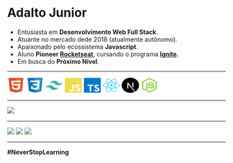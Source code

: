 <h1>Adalto Junior</h1>

<ul>
  <li>Entusiasta em <strong>Desenvolvimento Web Full Stack</strong>.</li>
  <li>Atuante no mercado dede 2018 (atualmente autônomo).</li>
  <li>Apaixonado pelo ecossistema <strong>Javascript</strong>.</li>
  <li>Aluno <strong>Pioneer <a href='https://www.rocketseat.com.br/'>Rocketseat</a></strong>, cursando o programa <strong><a href='https://www.rocketseat.com.br/ignite'>Ignite</a>.</strong></li>
  <li>Em busca do <strong>Próximo Nível</strong>.</li>
</ul>

<hr />

<div>
  <img title="HTML5" alt="HTML5" height="35" width="40" src="https://raw.githubusercontent.com/devicons/devicon/master/icons/html5/html5-original.svg" />
  <img title="CSS3" alt="CSS3" height="35" width="40" src="https://raw.githubusercontent.com/devicons/devicon/master/icons/css3/css3-original.svg" />
  <img title="Tailwindcss" alt="Tailwindcss" height="35" width="40" src="https://raw.githubusercontent.com/devicons/devicon/master/icons/tailwindcss/tailwindcss-plain.svg" />
  <img title="Javascript" alt="Javascript" height="35" width="40" src="https://raw.githubusercontent.com/devicons/devicon/master/icons/javascript/javascript-plain.svg" />
  <img title="Typescript" alt="Typescript" height="35" width="40" src="https://raw.githubusercontent.com/devicons/devicon/master/icons/typescript/typescript-plain.svg" />
  <img title="ReactJS" alt="ReactJS" height="35" width="40" src="https://raw.githubusercontent.com/devicons/devicon/master/icons/react/react-original.svg" />
  <img title="NextJS" alt="NextJS" height="35" width="40" src="https://raw.githubusercontent.com/devicons/devicon/master/icons/nextjs/nextjs-original.svg" />
  <img title="NodeJS" alt="NodeJS" height="35" width="40" src="https://raw.githubusercontent.com/devicons/devicon/master/icons/nodejs/nodejs-plain.svg" />
</div>

<hr />

 <img height="180em" src="https://github-readme-stats.vercel.app/api/top-langs/?username=AdaltoJunior&layout=compact&langs_count=3&theme=onedark"/>

<hr />

<div>
  <a href="https://www.linkedin.com/in/adalto-junior-934b0010a/" target="_blank"><img src="https://img.shields.io/badge/-LinkedIn-%230077B5?style=for-the-badge&logo=linkedin&logoColor=white" target="_blank"></a>
  <a href="https://app.rocketseat.com.br/me/adalto-junior-1566816481"><img src="https://img.shields.io/badge/-Rocketseat-8257E6?style=for-the-badge&logo=apache-rocketmq&logoColor=white" /></a>
  <a href = "mailto:mendesrochajunior@gmail.com"><img src="https://img.shields.io/badge/-Gmail-D44638?style=for-the-badge&logo=gmail&logoColor=white" target="_blank"></a>
<div>
  
 <hr />
  
  <strong>#NeverStopLearning</strong>
